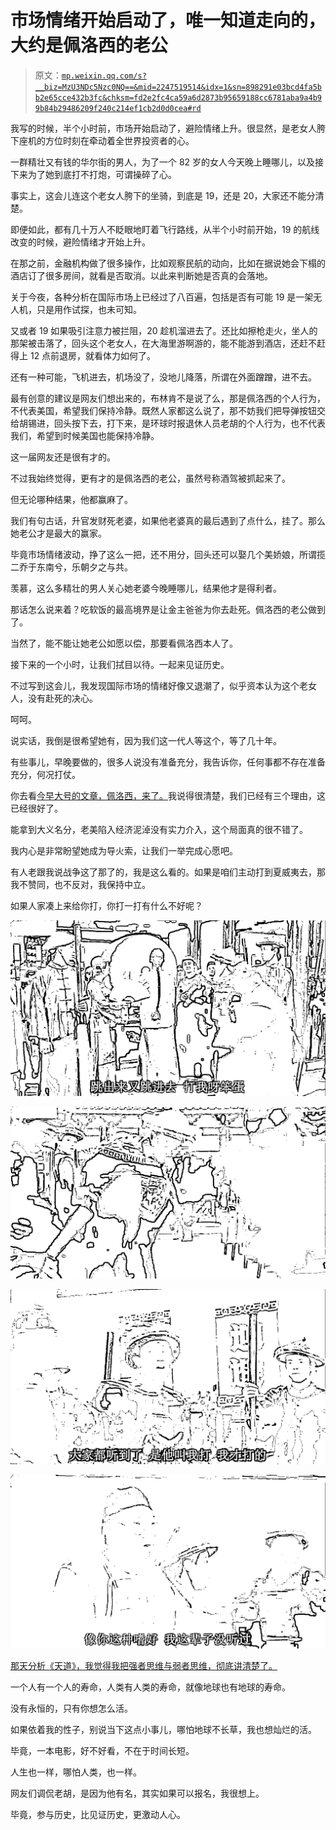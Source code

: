 # 市场情绪开始启动了，唯一知道走向的，大约是佩洛西的老公

> 原文：[`mp.weixin.qq.com/s?__biz=MzU3NDc5Nzc0NQ==&mid=2247519514&idx=1&sn=898291e03bcd4fa5bb2e65cce432b3fc&chksm=fd2e2fc4ca59a6d2873b95659188cc6781aba9a4b99b84b29486209f240c214ef1cb2d0d0cea#rd`](http://mp.weixin.qq.com/s?__biz=MzU3NDc5Nzc0NQ==&mid=2247519514&idx=1&sn=898291e03bcd4fa5bb2e65cce432b3fc&chksm=fd2e2fc4ca59a6d2873b95659188cc6781aba9a4b99b84b29486209f240c214ef1cb2d0d0cea#rd)

我写的时候，半个小时前，市场开始启动了，避险情绪上升。很显然，是老女人胯下座机的方位时刻在牵动着全世界投资者的心。

一群精壮又有钱的华尔街的男人，为了一个 82 岁的女人今天晚上睡哪儿，以及接下来为了她到底打不打炮，可谓操碎了心。

事实上，这会儿连这个老女人胯下的坐骑，到底是 19，还是 20，大家还不能分清楚。

即便如此，都有几十万人不眨眼地盯着飞行路线，从半个小时前开始，19 的航线改变的时候，避险情绪才开始上升。

在那之前，金融机构做了很多操作，比如观察民航的动向，比如在据说她会下榻的酒店订了很多房间，就看是否取消。以此来判断她是否真的会落地。

关于今夜，各种分析在国际市场上已经过了八百遍，包括是否有可能 19 是一架无人机，只是用作试探，也未可知。

又或者 19 如果吸引注意力被拦阻，20 趁机溜进去了。还比如擦枪走火，坐人的那架被击落了，回头这个老女人，在大海里游啊游的，能不能游到酒店，还赶不赶得上 12 点前退房，就看体力如何了。

还有一种可能，飞机进去，机场没了，没地儿降落，所谓在外面蹭蹭，进不去。

最有创意的建议是网友们想出来的，布林肯不是说了么，那是佩洛西的个人行为，不代表美国，希望我们保持冷静。既然人家都这么说了，那不妨我们把导弹按钮交给胡锡进，回头按下去，打下来，是环球时报退休人员老胡的个人行为，也不代表我们，希望到时候美国也能保持冷静。

这一届网友还是很有才的。

不过我始终觉得，更有才的是佩洛西的老公，虽然号称酒驾被抓起来了。

但无论哪种结果，他都赢麻了。

我们有句古话，升官发财死老婆，如果他老婆真的最后遇到了点什么，挂了。那么她老公才是最大的赢家。

毕竟市场情绪波动，挣了这么一把，还不用分，回头还可以娶几个美娇娘，所谓揽二乔于东南兮，乐朝夕之与共。

羡慕，这么多精壮的男人关心她老婆今晚睡哪儿，结果他才是得利者。

那话怎么说来着？吃软饭的最高境界是让金主爸爸为你去赴死。佩洛西的老公做到了。

当然了，能不能让她老公如愿以偿，那要看佩洛西本人了。

接下来的一个小时，让我们拭目以待。一起来见证历史。

不过写到这会儿，我发现国际市场的情绪好像又退潮了，似乎资本认为这个老女人，没有赴死的决心。

呵呵。

说实话，我倒是很希望她有，因为我们这一代人等这个，等了几十年。

有些事儿，早晚要做的，很多人说没有准备充分，我告诉你，任何事都不存在准备充分，何况打仗。

你去看[今早大号的文章，佩洛西，来了。](http://mp.weixin.qq.com/s?__biz=MzU0MjYwNDU2Mw==&mid=2247507234&idx=1&sn=668d2183a73f6da2867f60fd3fd72e96&chksm=fb1ab15ecc6d384899e7562c4418ba51b6102e91465569cd38ab86eb71243646f76492fa5a59&scene=21#wechat_redirect)我说得很清楚，我们已经有三个理由，这已经很好了。

能拿到大义名分，老美陷入经济泥淖没有实力介入，这个局面真的很不错了。

我内心是非常盼望她成为导火索，让我们一举完成心愿吧。

有人老跟我说战争这了那了的，我是这么看的。如果是咱们主动打到夏威夷去，那我不赞同，也不反对，我保持中立。

如果人家凑上来给你打，你打一打有什么不好呢？

![](img/d45d902dbce5617c52a71d4ce381b261.png)

![](img/9fb87d04c00c14b09a615ff0cd55e330.png)

![](img/d148a938c23b98e106acb6e9fa801b54.png)

![](img/78043d4ebe81e7556f4bef9ef7e057ff.png)

[那天分析《天道》，我觉得我把强者思维与弱者思维，彻底讲清楚了。](http://mp.weixin.qq.com/s?__biz=MzU0MjYwNDU2Mw==&mid=2247507224&idx=1&sn=48d8ac37ebb9a64a251b652dff7836f4&chksm=fb1ab164cc6d38721f04f5030f0073d6869beef853d9e210fb03cf2849d358a1e152ed0c0801&scene=21#wechat_redirect) 

一个人有一个人的寿命，人类有人类的寿命，就像地球也有地球的寿命。

没有永恒的，只有你想怎么活。

如果依着我的性子，别说当下这点小事儿，哪怕地球不长草，我也想灿烂的活。

毕竟，一本电影，好不好看，不在于时间长短。

人生也一样，哪怕人类，也一样。

网友们调侃老胡，是因为他有名，其实如果可以报名，我很想上。

毕竟，参与历史，比见证历史，更激动人心。